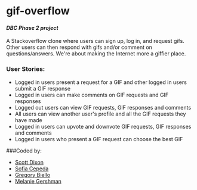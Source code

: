 # gif-overflow

#### *DBC Phase 2 project*

A Stackoverflow clone where users can sign up, log in, and request gifs. Other users can then respond with gifs and/or comment on questions/answers. We're about making the Internet more a giffier place.

### User Stories:

* Logged in users present a request for a GIF and other logged in users submit a GIF response
* Logged in users can make comments on GIF requests and GIF responses
* Logged out users can view GIF requests, GIF responses and comments
* All users can view another user's profile and all the GIF requests they have made
* Logged in users can upvote and downvote GIF requests, GIF responses and comments
* Logged in users who present a GIF request can choose the best GIF

###Coded by:
* [Scott Dixon](https://www.githubcom/dixonscottr)
* [Sofia Cepeda](https://www.github.com/sofiaclara93)
* [Gregory Biello](https://github.com/gvbilello)
* [Melanie Gershman](https://github.com/melaniegershman)

